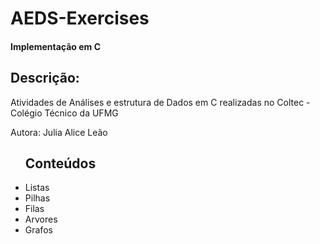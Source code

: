 # AEDS-Exercises
<h4>Implementação em C</h4>
<h2>Descrição:</h2>
<p>Atividades de Análises e estrutura de Dados em C realizadas no Coltec - Colégio Técnico da UFMG</p>
<p>Autora: Julia Alice Leão</p>
<ul><h2>Conteúdos</h2>
  <li>Listas</li>
  <li>Pilhas</li>
  <li>Filas</li>
  <li>Arvores</li>
  <li>Grafos</li>
</ul>
